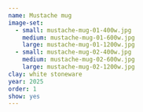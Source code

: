 ```yaml
---
name: Mustache mug
image-set:
  - small: mustache-mug-01-400w.jpg
    medium: mustache-mug-01-600w.jpg
    large: mustache-mug-01-1200w.jpg
  - small: mustache-mug-02-400w.jpg
    medium: mustache-mug-02-600w.jpg
    large: mustache-mug-02-1200w.jpg
clay: white stoneware
year: 2025
order: 1
show: yes
---
```

